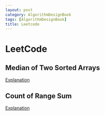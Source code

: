 ```yaml
---
layout: post
category: AlgorithmDesignBook
tags: [AlgorithmDesignBook]
title: Leetcode
---
```


# LeetCode

## Median of Two Sorted Arrays

[Explanation](https://leetcode.com/problems/median-of-two-sorted-arrays/discuss/2481/Share-my-O(log(min(mn)))-solution-with-explanation)

## Count of Range Sum
[Explanation](https://leetcode.com/problems/count-of-range-sum/discuss/78006/Summary-of-the-Divide-and-Conquer-based-and-Binary-Indexed-Tree-based-solutions)

